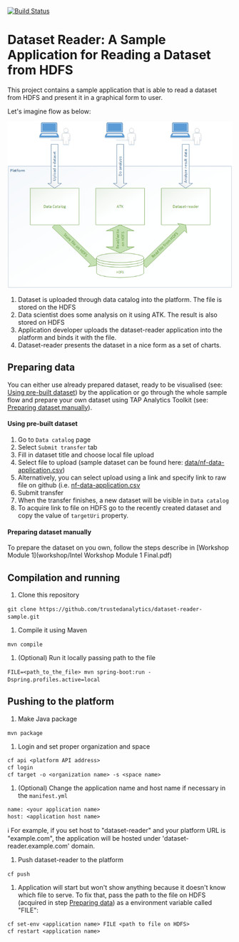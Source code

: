 [![Build Status](https://travis-ci.org/trustedanalytics/dataset-reader-sample.svg)](https://travis-ci.org/trustedanalytics/dataset-reader-sample)

# Dataset Reader: A Sample Application for Reading a Dataset from HDFS

This project contains a sample application that is able to read a dataset from HDFS and present it in a graphical form to user.

Let's imagine flow as below:

![](docs/dataset-reader.png)

1. Dataset is uploaded through data catalog into the platform. The file is stored on the HDFS
2. Data scientist does some analysis on it using ATK. The result is also stored on HDFS
3. Application developer uploads the dataset-reader application into the platform and binds it with the file.
4. Dataset-reader presents the dataset in a nice form as a set of charts.

## Preparing data

You can either use already prepared dataset, ready to be visualised (see: [Using pre-built dataset](#using-pre-built-dataset)) by the application or go through the whole sample flow and prepare your own dataset using TAP Analytics Toolkit (see: [Preparing dataset manually](#preparing-dataset-manually)).

#### Using pre-built dataset

1. Go to `Data catalog` page
1. Select `Submit transfer` tab
1. Fill in dataset title and choose local file upload
1. Select file to upload (sample dataset can be found here: [data/nf-data-application.csv](data/nf-data-application.csv))
1. Alternatively, you can select upload using a link and specify link to raw file on github (i.e. [nf-data-application.csv](https://github.com/intel-data/dataset-reader-sample/raw/master/data/nf-data-application.csv)
1. Submit transfer
1. When the transfer finishes, a new dataset will be visible in `Data catalog`
1. To acquire link to file on HDFS go to the recently created dataset and copy the value of `targetUri` property. 

#### Preparing dataset manually

To prepare the dataset on you own, follow the steps describe in [Workshop Module 1](workshop/Intel Workshop Module 1 Final.pdf)

## Compilation and running

1. Clone this repository
  
  ```git clone https://github.com/trustedanalytics/dataset-reader-sample.git```
1. Compile it using Maven
  
  ```mvn compile```
1. (Optional) Run it locally passing path to the file

  ```FILE=<path_to_the_file> mvn spring-boot:run -Dspring.profiles.active=local```

## Pushing to the platform

1. Make Java package

  ```mvn package```
1. Login and set proper organization and space
  
  ```
cf api <platform API address>
cf login
cf target -o <organization name> -s <space name>
```
1. (Optional) Change the application name and host name if necessary in the ```manifest.yml```
  
  ```
  name: <your application name>
  host: <application host name>
  ```
  :information_source: For example, if you set host to "dataset-reader" and your platform URL is "example.com", the application will be hosted under 'dataset-reader.example.com' domain.
1. Push dataset-reader to the platform
  
  ```cf push```
1. Application will start but won't show anything because it doesn't know which file to serve. To fix that, pass the path to the file on HDFS (acquired in step [Preparing data](#preparing-data)) as a environment variable called "FILE":
  
  ```
cf set-env <application name> FILE <path to file on HDFS>
cf restart <application name>
```
